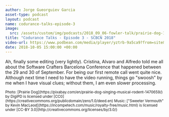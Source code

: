 ```yaml
---
author: Jorge Gueorguiev Garcia
asset-type: podcast
layout: podcast
name: codurance-talks-episode-3
image: 
  src: /assets/custom/img/podcasts/2018_09_06-fowler-talk/prairie-dog-1470659_1280.jpg
title: "Codurance Talks - Episode 3 - SCBCN 2018"
video-url: https://www.podbean.com/media/player/yztrb-9a5ca9?from=site&vjs=1&skin=1&fonts=Helvetica&auto=0&download=
date: 2018-10-05 15:00:00 +00:00
---
```


Ah, finally some editing (very lightly). Cristina, Alvaro and Alfredo told me all about the Software Crafters Barcelona Conference that happened between the 29 and 30 of September. For being our first remote call went quite nice. Although next time I need to have the video running, things go "swoosh" by me when I have visual clues; without them, I am even slower processing.


<sub>
Photo: [Prairie Dog](https://pixabay.com/en/prairie-dog-singing-musical-rodent-1470659/) by DigiPD is licensed under [CC0](https://creativecommons.org/publicdomain/zero/1.0/deed.en)
Music: ["Sweeter Vermouth" by Kevin MacLeod](https://incompetech.com/music/royalty-free/music.html) is licensed under [CC-BY 3.0](http://creativecommons.org/licenses/by/3.0/)
</sub>
